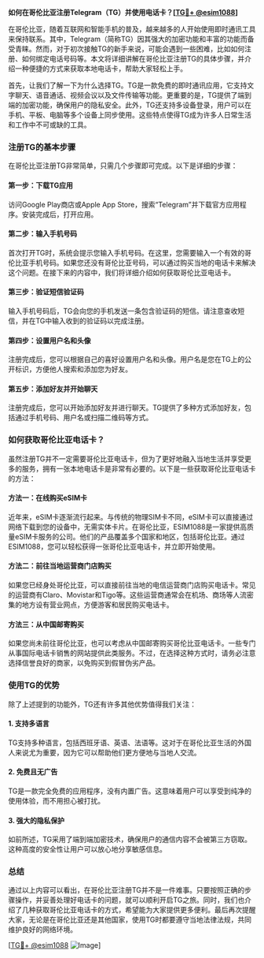 **如何在哥伦比亚注册Telegram（TG）并使用电话卡？[[TG💪+ @esim1088](https://t.me/s/esim1088)]**

在哥伦比亚，随着互联网和智能手机的普及，越来越多的人开始使用即时通讯工具来保持联系。其中，Telegram（简称TG）因其强大的加密功能和丰富的功能而备受青睐。然而，对于初次接触TG的新手来说，可能会遇到一些困难，比如如何注册、如何绑定电话号码等。本文将详细讲解在哥伦比亚注册TG的具体步骤，并介绍一种便捷的方式来获取本地电话卡，帮助大家轻松上手。

首先，让我们了解一下为什么选择TG。TG是一款免费的即时通讯应用，它支持文字聊天、语音通话、视频会议以及文件传输等功能。更重要的是，TG提供了端到端的加密功能，确保用户的隐私安全。此外，TG还支持多设备登录，用户可以在手机、平板、电脑等多个设备上同步使用。这些特点使得TG成为许多人日常生活和工作中不可或缺的工具。

### 注册TG的基本步骤

在哥伦比亚注册TG非常简单，只需几个步骤即可完成。以下是详细的步骤：

#### 第一步：下载TG应用
访问Google Play商店或Apple App Store，搜索“Telegram”并下载官方应用程序。安装完成后，打开应用。

#### 第二步：输入手机号码
首次打开TG时，系统会提示您输入手机号码。在这里，您需要输入一个有效的哥伦比亚手机号码。如果您还没有哥伦比亚号码，可以通过购买当地的电话卡来解决这个问题。在接下来的内容中，我们将详细介绍如何获取哥伦比亚电话卡。

#### 第三步：验证短信验证码
输入手机号码后，TG会向您的手机发送一条包含验证码的短信。请注意查收短信，并在TG中输入收到的验证码以完成注册。

#### 第四步：设置用户名和头像
注册完成后，您可以根据自己的喜好设置用户名和头像。用户名是您在TG上的公开标识，方便他人搜索和添加您为好友。

#### 第五步：添加好友并开始聊天
注册完成后，您可以开始添加好友并进行聊天。TG提供了多种方式添加好友，包括通过手机号码、用户名或扫描二维码等方式。

### 如何获取哥伦比亚电话卡？

虽然注册TG并不一定需要哥伦比亚电话卡，但为了更好地融入当地生活并享受更多的服务，拥有一张本地电话卡是非常有必要的。以下是一些获取哥伦比亚电话卡的方法：

#### 方法一：在线购买eSIM卡
近年来，eSIM卡逐渐流行起来。与传统的物理SIM卡不同，eSIM卡可以直接通过网络下载到您的设备中，无需实体卡片。在哥伦比亚，ESIM1088是一家提供高质量eSIM卡服务的公司。他们的产品覆盖多个国家和地区，包括哥伦比亚。通过ESIM1088，您可以轻松获得一张哥伦比亚电话卡，并立即开始使用。

#### 方法二：前往当地运营商门店购买
如果您已经身处哥伦比亚，可以直接前往当地的电信运营商门店购买电话卡。常见的运营商有Claro、Movistar和Tigo等。这些运营商通常会在机场、商场等人流密集的地方设有营业网点，方便游客和居民购买电话卡。

#### 方法三：从中国邮寄购买
如果您尚未前往哥伦比亚，也可以考虑从中国邮寄购买哥伦比亚电话卡。一些专门从事国际电话卡销售的网站提供此类服务。不过，在选择这种方式时，请务必注意选择信誉良好的商家，以免购买到假冒伪劣产品。

### 使用TG的优势

除了上述提到的功能外，TG还有许多其他优势值得我们关注：

#### 1. 支持多语言
TG支持多种语言，包括西班牙语、英语、法语等。这对于在哥伦比亚生活的外国人来说尤为重要，因为它可以帮助他们更方便地与当地人交流。

#### 2. 免费且无广告
TG是一款完全免费的应用程序，没有内置广告。这意味着用户可以享受到纯净的使用体验，而不用担心被打扰。

#### 3. 强大的隐私保护
如前所述，TG采用了端到端加密技术，确保用户的通信内容不会被第三方窃取。这种高度的安全性让用户可以放心地分享敏感信息。

### 总结

通过以上内容可以看出，在哥伦比亚注册TG并不是一件难事。只要按照正确的步骤操作，并妥善处理好电话卡的问题，就可以顺利开启TG之旅。同时，我们也介绍了几种获取哥伦比亚电话卡的方式，希望能为大家提供更多便利。最后再次提醒大家，无论是在哥伦比亚还是其他国家，使用TG时都要遵守当地法律法规，共同维护良好的网络环境。

[[TG💪+ @esim1088](https://t.me/s/esim1088) ![Image](https://i.postimg.cc/4NQfJmqS/Snipaste-2025-05-13-00-14-12.png)]